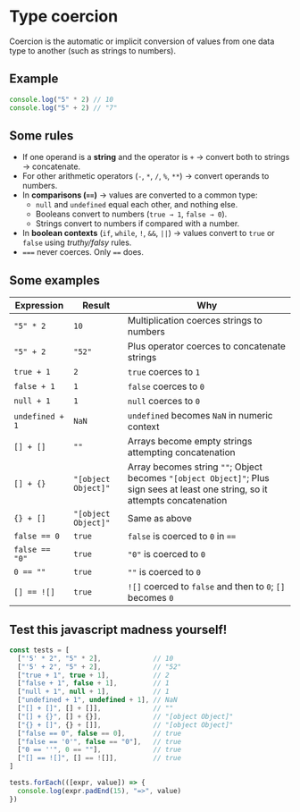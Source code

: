 # Type coercion

Coercion is the automatic or implicit conversion of values from one data type to another (such as strings to numbers).

## Example

```javascript
console.log("5" * 2) // 10
console.log("5" + 2) // "7"
```

## Some rules 

* If one operand is a **string** and the operator is `+` → convert both to strings → concatenate.
* For other arithmetic operators (`-`, `*`, `/`, `%`, `**`) → convert operands to numbers.
* In **comparisons (`==`)** → values are converted to a common type:
  * `null` and `undefined` equal each other, and nothing else.
  * Booleans convert to numbers (`true → 1`, `false → 0`).
  * Strings convert to numbers if compared with a number.
* In **boolean contexts** (`if`, `while`, `!`, `&&`, `||`) → values convert to `true` or `false` using *truthy/falsy* rules.
* `===` never coerces. Only `==` does.

## Some examples

| Expression      | Result              | Why                                                   |
| --------------- | ------------------- | ----------------------------------------------------- |
| `"5" * 2`       | `10`                | Multiplication coerces strings to numbers |
| `"5" + 2`       | `"52"`              | Plus operator coerces to concatenate strings |
| `true + 1`      | `2`                 | `true` coerces to `1` |
| `false + 1`     | `1`                 | `false` coerces to `0` |
| `null + 1`      | `1`                 | `null` coerces to `0` |
| `undefined + 1` | `NaN`               | `undefined` becomes `NaN` in numeric context |
| `[] + []`       | `""`                | Arrays become empty strings attempting concatenation |
| `[] + {}`       | `"[object Object]"` | Array becomes string `""`; Object becomes `"[object Object]"`; Plus sign sees at least one string, so it attempts concatenation |
| `{} + []`       | `"[object Object]"` | Same as above |
| `false == 0`    | `true`              | `false` is coerced to `0` in `==` |
| `false == "0"`  | `true`              | `"0"` is coerced to `0` |
| `0 == ""`       | `true`              | `""` is coerced to `0` |
| `[] == ![]`     | `true`              | `![]` coerced to `false` and then to `0`; `[]` becomes `0` |

## Test this javascript madness yourself!

```javascript
const tests = [
  ["'5' * 2", "5" * 2],             // 10
  ["'5' + 2", "5" + 2],             // "52"
  ["true + 1", true + 1],           // 2
  ["false + 1", false + 1],         // 1
  ["null + 1", null + 1],           // 1
  ["undefined + 1", undefined + 1], // NaN
  ["[] + []", [] + []],             // ""
  ["[] + {}", [] + {}],             // "[object Object]"
  ["{} + []", {} + []],             // "[object Object]"
  ["false == 0", false == 0],       // true
  ["false == '0'", false == "0"],   // true
  ["0 == ''", 0 == ""],             // true
  ["[] == ![]", [] == ![]],         // true
]

tests.forEach(([expr, value]) => {
  console.log(expr.padEnd(15), "=>", value)
})
```